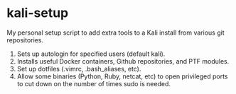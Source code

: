 # kali-setup

My personal setup script to add extra tools to a Kali install from various git repositories.  

1. Sets up autologin for specified users (default kali).
1. Installs useful Docker containers, Github repositories, and PTF modules.
1. Set up dotfiles (.vimrc, .bash_aliases, etc).
1. Allow some binaries (Python, Ruby, netcat, etc) to open privileged ports to cut down on the number of times sudo is needed.
